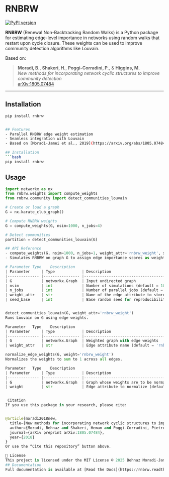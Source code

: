 # RNBRW

[![PyPI version](https://badge.fury.io/py/rnbrw.svg)](https://pypi.org/project/rnbrw/)

**RNBRW** (Renewal Non-Backtracking Random Walks) is a Python package for estimating edge-level importance in networks using random walks that restart upon cycle closure. These weights can be used to improve community detection algorithms like Louvain.

Based on:

> **Moradi, B.**, **Shakeri, H.**, **Poggi-Corradini, P.**, & **Higgins, M.**  
> *New methods for incorporating network cyclic structures to improve community detection*  
> [arXiv:1805.07484](https://arxiv.org/abs/1805.07484)

---

##  Installation

```bash
pip install rnbrw


## Features
- Parallel RNBRW edge weight estimation
- Seamless integration with Louvain
- Based on [Moradi-Jamei et al., 2019](https://arxiv.org/abs/1805.07484)

## Installation
```bash
pip install rnbrw
```

## Usage
```python
import networkx as nx
from rnbrw.weights import compute_weights
from rnbrw.community import detect_communities_louvain

# Create or load a graph
G = nx.karate_club_graph()

# Compute RNBRW weights
G = compute_weights(G, nsim=1000, n_jobs=4)

# Detect communities
partition = detect_communities_louvain(G)

## API Reference
- compute_weights(G, nsim=1000, n_jobs=1, weight_attr='rnbrw_weight', seed_base=0)
- Simulates RNBRW on graph G to assign edge importance scores as weights.

# Parameter	Type	Description
| Parameter     | Type            | Description                                       |
|-------------- |---------------- |--------------------------------------------------|
| G             | networkx.Graph  | Input undirected graph                           |
| nsim          | int             | Number of simulations (default = 1000)           |
| n_jobs        | int             | Number of parallel jobs (default = 1; -1 = all)  |
| weight_attr   | str             | Name of the edge attribute to store weights      |
| seed_base     | int             | Base random seed for reproducibility             |


detect_communities_louvain(G, weight_attr='rnbrw_weight')
Runs Louvain on G using edge weights.

Parameter	Type	Description
| Parameter     | Type            | Description                                  |
|-------------- |---------------- |---------------------------------------------|
| G             | networkx.Graph  | Weighted graph with edge weights            |
| weight_attr   | str             | Edge attribute name (default = 'rnbrw_weight') |

normalize_edge_weights(G, weight='rnbrw_weight')
Normalizes the weights to sum to 1 across all edges.

Parameter	Type	Description
| Parameter     | Type            | Description                                 |
|-------------- |---------------- |--------------------------------------------|
| G             | networkx.Graph  | Graph whose weights are to be normalized   |
| weight        | str             | Edge attribute to normalize (default='rnbrw_weight') |


 Citation
If you use this package in your research, please cite:


@article{moradi2018new,
  title={New methods for incorporating network cyclic structures to improve community detection},
  author={Moradi, Behnaz and Shakeri, Heman and Poggi-Corradini, Pietro and Higgins, Michael},
  journal={arXiv preprint arXiv:1805.07484},
  year={2018}
}
Or use the “Cite this repository” button above.

📄 License
This project is licensed under the MIT License © 2025 Behnaz Moradi-Jamei.
## Documentation
Full documentation is available at [Read the Docs](https://rnbrw.readthedocs.io).

